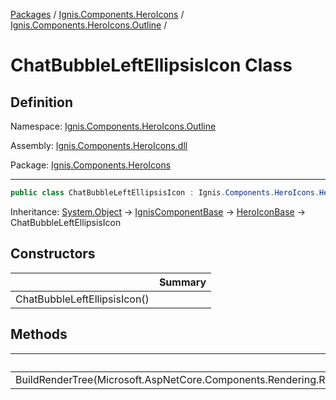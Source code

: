 [Packages](../../README.md) / [Ignis.Components.HeroIcons](../README.md) / [Ignis.Components.HeroIcons.Outline](README.md) /

# ChatBubbleLeftEllipsisIcon Class

## Definition

Namespace: [Ignis.Components.HeroIcons.Outline](README.md)

Assembly: [Ignis.Components.HeroIcons.dll](../README.md)

Package: [Ignis.Components.HeroIcons](https://www.nuget.org/packages/Ignis.Components.HeroIcons)

---

```csharp
public class ChatBubbleLeftEllipsisIcon : Ignis.Components.HeroIcons.HeroIconBase
```

Inheritance: [System.Object](https://learn.microsoft.com/en-us/dotnet/api/System.Object) → [IgnisComponentBase](../../Ignis.Components/Ignis.Components/Ignis.Components.IgnisComponentBase.md) → [HeroIconBase](../Ignis.Components.HeroIcons/Ignis.Components.HeroIcons.HeroIconBase.md) → ChatBubbleLeftEllipsisIcon

## Constructors

|                              | Summary |
| ---------------------------- | ------- |
| ChatBubbleLeftEllipsisIcon() |         |

## Methods

|                                                                              | Summary |
| ---------------------------------------------------------------------------- | ------- |
| BuildRenderTree(Microsoft.AspNetCore.Components.Rendering.RenderTreeBuilder) |         |
